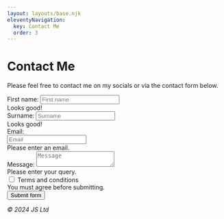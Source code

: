 ```yaml
---
layout: layouts/base.njk
eleventyNavigation:
  key: Contact Me
  order: 3
---
```

# Contact Me

Please feel free to contact me on my socials or via the contact form below.

<form name="contact" method="POST" data-netlify="true" class="needs-validation" enctype="multipart/form-data" novalidate>
  <div class="form-row">
    <div class="col-md-4 mb-3">
      <label for="validationCustom01">First name:</label>
      <input type="text" class="form-control" id="validationCustom01" placeholder="First name" value="" required>
      <div class="valid-feedback">
        Looks good!
      </div>
    </div>
    <div class="col-md-4 mb-3">
      <label for="validationCustom02">Surname:</label>
      <input type="text" class="form-control" id="validationCustom02" placeholder="Surname" value="" required>
      <div class="valid-feedback">
        Looks good!
      </div>
    </div>
    <div class="col-md-4 mb-3">
      <label for="validationCustomUsername">Email:</label>
      <div class="input-group">
        <div class="input-group-prepend">
</span>
        </div>
        <input type="email" class="form-control" id="validationCustomUsername" placeholder="Email" aria-describedby="inputGroupPrepend" required>
        <div class="invalid-feedback">
          Please enter an email.
        </div>
      </div>
    </div>
  </div>
  <div class="form-row">
    <div class="col-md-6 mb-3">
      <label for="validationCustom03">Message:</label>
      <textarea class="form-control" id="validationCustom03" placeholder="Message" required></textarea>
      <div class="invalid-feedback">
        Please enter your query.
      </div>
    </div>
  </div>
  <div class="form-group">
    <div class="form-check">
      <input class="form-check-input" type="checkbox" value="" id="invalidCheck" required>
      <label class="form-check-label" for="invalidCheck">
        Terms and conditions
      </label>
      <div class="invalid-feedback">
        You must agree before submitting.
      </div>
    </div>
  </div>
  <button class="btn btn-primary" type="submit">Submit form</button>
</form>

  <footer>
    <p><em>&copy; 2024 JS Ltd</em></p>
  </footer>

  <script>
// Example starter JavaScript for disabling form submissions if there are invalid fields
(function() {
  'use strict';
  window.addEventListener('load', function() {
    // Fetch all the forms we want to apply custom Bootstrap validation styles to
    var forms = document.getElementsByClassName('needs-validation');
    // Loop over them and prevent submission
    var validation = Array.prototype.filter.call(forms, function(form) {
      form.addEventListener('submit', function(event) {
        if (form.checkValidity() === false) {
          event.preventDefault();
          event.stopPropagation();
        }
        form.classList.add('was-validated');
      }, false);
    });
  }, false);
})();
</script>